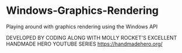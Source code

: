 # Windows-Graphics-Rendering
Playing around with graphics rendering using the Windows API

DEVELOPED BY CODING ALONG WITH MOLLY ROCKET'S EXCELLENT HANDMADE HERO YOUTUBE SERIES
https://handmadehero.org/                       

